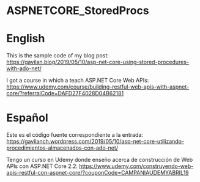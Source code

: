 # ASPNETCORE_StoredProcs

# English

This is the sample code of my blog post: https://gavilan.blog/2019/05/10/asp-net-core-using-stored-procedures-with-ado-net/

I got a course in which a teach ASP.NET Core Web APIs: https://www.udemy.com/course/building-restful-web-apis-with-aspnet-core/?referralCode=DAFD27F4028D04B62181

# Español

Este es el código fuente correspondiente a la entrada: https://gavilanch.wordpress.com/2019/05/10/asp-net-core-utilizando-procedimientos-almacenados-con-ado-net/

Tengo un curso en Udemy donde enseño acerca de construcción de Web APIs con ASP.NET Core 2.2: https://www.udemy.com/construyendo-web-apis-restful-con-aspnet-core/?couponCode=CAMPANIAUDEMYABRIL19
